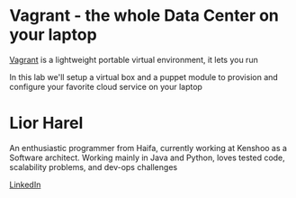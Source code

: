 Vagrant - the whole Data Center on your laptop
===========================

[Vagrant](http://vagrantup.com/) is a lightweight portable virtual environment, it lets you run 

In this lab we'll setup a virtual box and a puppet module to provision and configure your favorite cloud service on your laptop


Lior Harel
==================
An enthusiastic programmer from Haifa, currently working at Kenshoo as a Software architect. Working mainly in Java and Python, loves tested code, scalability problems, and dev-ops challenges


[LinkedIn](http://lnkd.in/XEnXYs)


